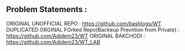 ## Problem Statements : 

ORIGINAL UNOFFICIAL REPO : https://github.com/bashlogs/WT
DUPLICATED ORGINAL FOrked Repo(Backeup Prevntion from Private) : https://github.com/Adidem23/WT
ORIGINAL BAKCHODI : https://github.com/Adidem23/WT_LAB